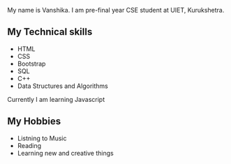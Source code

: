 My name is Vanshika.
I am pre-final year CSE student at UIET, Kurukshetra.

## My Technical skills

- HTML
- CSS
- Bootstrap
- SQL
- C++
- Data Structures and Algorithms

Currently I am learning Javascript

## My Hobbies

- Listning to Music
- Reading
- Learning new and creative things
